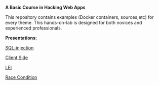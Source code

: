 **A Basic Course in Hacking Web Apps**

This repository contains examples (Docker containers, sources,etc) for every theme. This hands-on-lab is designed for both novices and experienced professionals.


**Presentations:**

[SQL-injection](http://www.slideshare.net/cyber-punk/sqlinjection-pt1)

[Client Side](http://www.slideshare.net/cyber-punk/client-side-63050604)

[LFI](http://www.slideshare.net/cyber-punk/lfi-63050678)

[Race Condition](http://www.slideshare.net/cyber-punk/race-condition-63050609)


